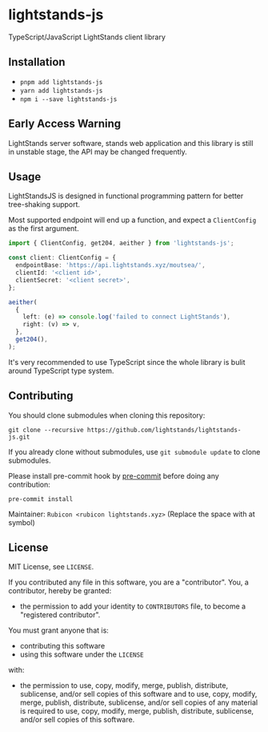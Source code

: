 # lightstands-js

TypeScript/JavaScript LightStands client library

## Installation

- `pnpm add lightstands-js`
- `yarn add lightstands-js`
- `npm i --save lightstands-js`

## Early Access Warning

LightStands server software, stands web application and this library is still in unstable stage, the API may be changed frequently.

## Usage

LightStandsJS is designed in functional programming pattern for better tree-shaking support.

Most supported endpoint will end up a function, and expect a `ClientConfig` as the first argument.

```ts
import { ClientConfig, get204, aeither } from 'lightstands-js';

const client: ClientConfig = {
  endpointBase: 'https://api.lightstands.xyz/moutsea/',
  clientId: '<client id>',
  clientSecret: '<client secret>',
};

aeither(
  {
    left: (e) => console.log('failed to connect LightStands'),
    right: (v) => v,
  },
  get204(),
);
```

It's very recommended to use TypeScript since the whole library is bulit around TypeScript type system.

## Contributing

You should clone submodules when cloning this repository:

```
git clone --recursive https://github.com/lightstands/lightstands-js.git
```

If you already clone without submodules, use `git submodule update` to clone submodules.

Please install pre-commit hook by [pre-commit](https://pre-commit.com) before doing any contribution:

```
pre-commit install
```

Maintainer: `Rubicon <rubicon lightstands.xyz>` (Replace the space with at symbol)

## License

MIT License, see `LICENSE`.

If you contributed any file in this software, you are a "contributor". You, a contributor, hereby be granted:

- the permission to add your identity to `CONTRIBUTORS` file, to become a "registered contributor".

You must grant anyone that is:

- contributing this software
- using this software under the `LICENSE`

with:

- the permission to use, copy, modify, merge, publish, distribute, sublicense, and/or sell copies of this software and to use, copy, modify, merge, publish, distribute, sublicense, and/or sell copies of any material is required to use, copy, modify, merge, publish, distribute, sublicense, and/or sell copies of this software.
